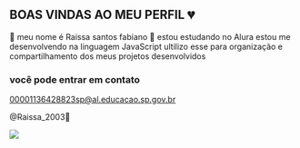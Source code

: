 ## BOAS VINDAS AO MEU PERFIL 💔

💙 meu nome é Raissa santos fabiano 💙
estou estudando no Alura
estou me desenvolvendo na linguagem JavaScript
ultilizo esse para organização e compartilhamento dos meus projetos desenvolvidos 


### você pode entrar em contato ###

00001136428823sp@al.educacao.sp.gov.br

@Raissa_2003🖤

![](https://media1.tenor.com/m/j5rPRPBwSOMAAAAd/cat-smacking-other-cat-cat.gif)
